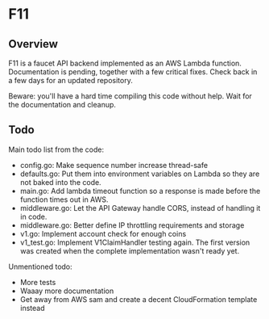 # F11

## Overview

F11 is a faucet API backend implemented as an AWS Lambda function. Documentation is pending, together with a few critical fixes. Check back in a few days for an updated repository.

Beware: you'll have a hard time compiling this code without help. Wait for the documentation and cleanup.

## Todo
Main todo list from the code:

- config.go: Make sequence number increase thread-safe
- defaults.go: Put them into environment variables on Lambda so they are not baked into the code.
- main.go: Add lambda timeout function so a response is made before the function times out in AWS.
- middleware.go: Let the API Gateway handle CORS, instead of handling it in code.
- middleware.go: Better define IP throttling requirements and storage
- v1.go: Implement account check for enough coins
- v1_test.go: Implement V1ClaimHandler testing again. The first version was created when the complete implementation wasn't ready yet.

Unmentioned todo:
- More tests
- Waaay more documentation
- Get away from AWS sam and create a decent CloudFormation template instead

